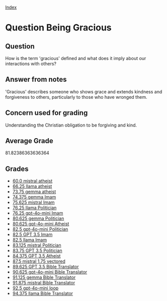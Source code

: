 
[Index](../../index.md)
# Question Being Gracious
## Question
How is the term 'gracious' defined and what does it imply about our interactions with others?

## Answer from notes
'Gracious' describes someone who shows grace and extends kindness and forgiveness to others, particularly to those who have wronged them.

## Concern used for grading
Understanding the Christian obligation to be forgiving and kind.

## Average Grade
81.82386363636364

## Grades
 * [60.0 mistral atheist](../answers/mistral_atheist/Being_Gracious.md)
 * [66.25 llama atheist](../answers/llama_atheist/Being_Gracious.md)
 * [73.75 gemma atheist](../answers/gemma_atheist/Being_Gracious.md)
 * [74.375 gemma Imam](../answers/gemma_Imam/Being_Gracious.md)
 * [75.625 mistral Imam](../answers/mistral_Imam/Being_Gracious.md)
 * [76.25 llama Politician](../answers/llama_Politician/Being_Gracious.md)
 * [76.25 gpt-4o-mini Imam](../answers/gpt-4o-mini_Imam/Being_Gracious.md)
 * [80.625 gemma Politician](../answers/gemma_Politician/Being_Gracious.md)
 * [80.625 gpt-4o-mini Atheist](../answers/gpt-4o-mini_Atheist/Being_Gracious.md)
 * [82.5 gpt-4o-mini Politician](../answers/gpt-4o-mini_Politician/Being_Gracious.md)
 * [82.5 GPT 3.5 Imam](../answers/GPT_3.5_Imam/Being_Gracious.md)
 * [82.5 llama Imam](../answers/llama_Imam/Being_Gracious.md)
 * [83.125 mistral Politician](../answers/mistral_Politician/Being_Gracious.md)
 * [83.75 GPT 3.5 Politician](../answers/GPT_3.5_Politician/Being_Gracious.md)
 * [84.375 GPT 3.5 Atheist](../answers/GPT_3.5_Atheist/Being_Gracious.md)
 * [87.5 mistral 1.75 vectored](../answers/mistral_1.75_vectored/Being_Gracious.md)
 * [89.625 GPT 3.5 Bible Translator](../answers/GPT_3.5_Bible_Translator/Being_Gracious.md)
 * [90.625 gpt-4o-mini Bible Translator](../answers/gpt-4o-mini_Bible_Translator/Being_Gracious.md)
 * [91.125 gemma Bible Translator](../answers/gemma_Bible_Translator/Being_Gracious.md)
 * [91.875 mistral Bible Translator](../answers/mistral_Bible_Translator/Being_Gracious.md)
 * [92.5 gpt-4o-mini loop](../answers/gpt-4o-mini_loop/Being_Gracious.md)
 * [94.375 llama Bible Translator](../answers/llama_Bible_Translator/Being_Gracious.md)
